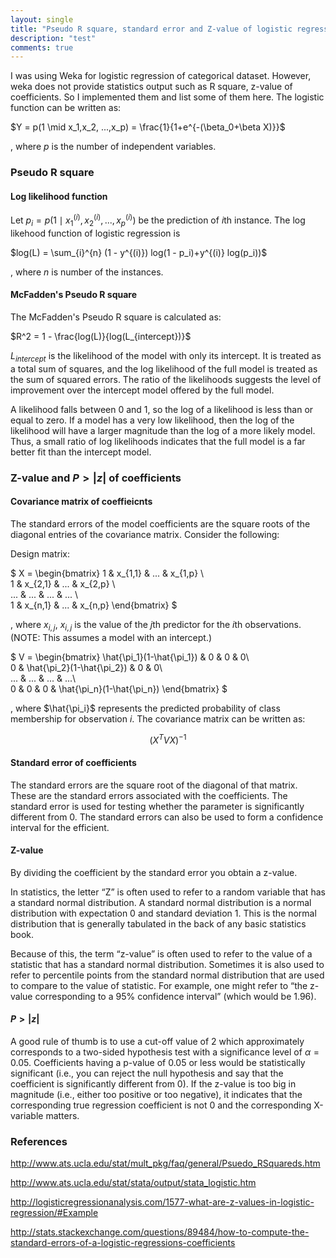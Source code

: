 ```yaml
---
layout: single
title: "Pseudo R square, standard error and Z-value of logistic regression"
description: "test"
comments: true
---
```


I was using Weka for logistic regression of categorical dataset. However, weka does not provide statistics output such as R square, z-value of coefficients. So I implemented them and list some of them here.
The logistic function can be written as: 

$Y = p(1 \mid x_1,x_2, ...,x_p) = \frac{1}{1+e^{-(\beta_0+\beta X)}}$

, where $p$ is the number of independent variables.

### Pseudo R square

#### Log likelihood function

Let $p_i = p(1 \mid x_1^{(i)},x_2^{(i)}, ...,x_p^{(i)})$ be the prediction of $i$th instance.
The log likehood function of logistic regression is 

$log(L) = \sum_{i}^{n} (1 - y^{(i)}) log(1 - p_i)+y^{(i)} log(p_i))$

, where $n$ is number of the instances.

#### McFadden's Pseudo R square
The McFadden's Pseudo R square is calculated as:

$R^2 = 1 - \frac{log(L)}{log(L_{intercept})}$

$L_{intercept}$ is the likelihood of the model with only its intercept. It is treated as a total sum of squares, and the log likelihood of the full model is treated as the sum of squared errors. 
The ratio of the likelihoods suggests the level of improvement over the intercept model offered by the full model.

A likelihood falls between 0 and 1, so the log of a likelihood is less than or equal to zero.  If a model has a very low likelihood, then the log of the likelihood will have a larger magnitude than the log of a more likely model.  Thus, a small ratio of log likelihoods indicates that the full model is a far better fit than the intercept model. 

### Z-value and $P>|z|$ of coefficients

#### Covariance matrix of coeffieicnts

The standard errors of the model coefficients are the square roots of the diagonal entries of the covariance matrix. Consider the following:

Design matrix:

$
X = \begin{bmatrix} 
1 & x_{1,1} & ... & x_{1,p} \\\
1 & x_{2,1} & ... & x_{2,p} \\\
... & ... & ... & ... \\\
1 & x_{n,1} & ... & x_{n,p}
\end{bmatrix} 
$

, where $x_{i,j}$, $x_{i,j}$ is the value of the $j$th predictor for the $i$th observations.
(NOTE: This assumes a model with an intercept.)

$
V = \begin{bmatrix}
\hat{\pi_1}(1-\hat{\pi_1}) & 0 & 0 & 0\\\
0 & \hat{\pi_2}(1-\hat{\pi_2}) & 0 & 0\\\
... & ... & ... & ...\\\
0 & 0 & 0 & \hat{\pi_n}(1-\hat{\pi_n}) 
\end{bmatrix}
$

, where $\hat{\pi_i}$ represents the predicted probability of class membership for observation $i$.
The covariance matrix can be written as:

$$(X^TVX)^{−1}$$


#### Standard error of coefficients
The standard errors are the square root of the diagonal of that matrix. These are the standard errors associated with the coefficients.  The standard error is used for testing whether the parameter is significantly different from 0. The standard errors can also be used to form a confidence interval for the efficient.


#### Z-value
By dividing the coefficient by the standard error you obtain a z-value.

In statistics, the letter “Z” is often used to refer to a random variable that has a standard normal distribution. A standard normal distribution is a normal distribution with expectation 0 and standard deviation 1. This is the normal distribution that is generally tabulated in the back of any basic statistics book.

Because of this, the term “z-value” is often used to refer to the value of a statistic that has a standard normal distribution. Sometimes it is also used to refer to percentile points from the standard normal distribution that are used to compare to the value of statistic. For example, one might refer to “the z-value corresponding to a 95% confidence interval” (which would be 1.96).

#### $P>|z|$
A good rule of thumb is to use a cut-off value of 2 which approximately corresponds to a two-sided hypothesis test with a significance level of $\alpha=0.05$. 
Coefficients having a p-value of 0.05 or less would be statistically significant (i.e., you can reject the null hypothesis and say that the coefficient is significantly different from 0). 
If the z-value is too big in magnitude (i.e., either too positive or too negative), it indicates that the corresponding true regression coefficient is not 0 and the corresponding X-variable matters.

### References

http://www.ats.ucla.edu/stat/mult_pkg/faq/general/Psuedo_RSquareds.htm

http://www.ats.ucla.edu/stat/stata/output/stata_logistic.htm

http://logisticregressionanalysis.com/1577-what-are-z-values-in-logistic-regression/#Example

http://stats.stackexchange.com/questions/89484/how-to-compute-the-standard-errors-of-a-logistic-regressions-coefficients
